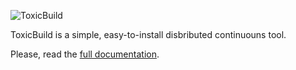![ToxicBuild](https://raw.githubusercontent.com/jucacrispim/toxicbuild/master/docs/source/_static/logo.jpg)

ToxicBuild is a simple, easy-to-install disbributed continuouns tool.

Please, read the [full documentation](http://toxicbuild.poraodojuca.net/).
